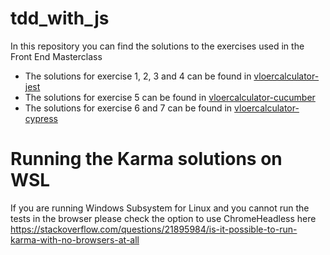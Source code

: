 # tdd_with_js
In this repository you can find the solutions to the exercises used in the Front End Masterclass

- The solutions for exercise 1, 2, 3 and 4 can be found in [vloercalculator-jest](./vloercalculator-jest)
- The solutions for exercise 5 can be found in [vloercalculator-cucumber](./vloercalculator-cucumber)
- The solutions for exercise 6 and 7 can be found in [vloercalculator-cypress](./vloercalculator-cypress)

# Running the Karma solutions on WSL
If you are running Windows Subsystem for Linux and you cannot run the tests in the browser please check the option to use ChromeHeadless here https://stackoverflow.com/questions/21895984/is-it-possible-to-run-karma-with-no-browsers-at-all
